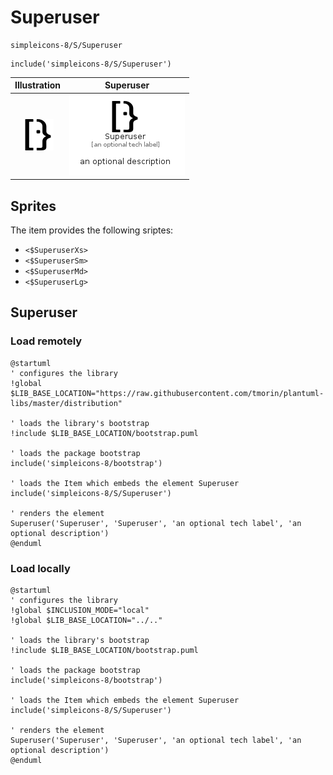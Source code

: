 # Superuser


```text
simpleicons-8/S/Superuser
```

```text
include('simpleicons-8/S/Superuser')
```



| Illustration | Superuser |
| :---: | :---: |
| ![illustration for Illustration](../../simpleicons-8/S/Superuser.png) | ![illustration for Superuser](../../simpleicons-8/S/Superuser.Local.png) |



## Sprites
The item provides the following sriptes:

- `<$SuperuserXs>`
- `<$SuperuserSm>`
- `<$SuperuserMd>`
- `<$SuperuserLg>`





## Superuser

### Load remotely
```plantuml
@startuml
' configures the library
!global $LIB_BASE_LOCATION="https://raw.githubusercontent.com/tmorin/plantuml-libs/master/distribution"

' loads the library's bootstrap
!include $LIB_BASE_LOCATION/bootstrap.puml

' loads the package bootstrap
include('simpleicons-8/bootstrap')

' loads the Item which embeds the element Superuser
include('simpleicons-8/S/Superuser')

' renders the element
Superuser('Superuser', 'Superuser', 'an optional tech label', 'an optional description')
@enduml
```

### Load locally
```plantuml
@startuml
' configures the library
!global $INCLUSION_MODE="local"
!global $LIB_BASE_LOCATION="../.."

' loads the library's bootstrap
!include $LIB_BASE_LOCATION/bootstrap.puml

' loads the package bootstrap
include('simpleicons-8/bootstrap')

' loads the Item which embeds the element Superuser
include('simpleicons-8/S/Superuser')

' renders the element
Superuser('Superuser', 'Superuser', 'an optional tech label', 'an optional description')
@enduml
```

